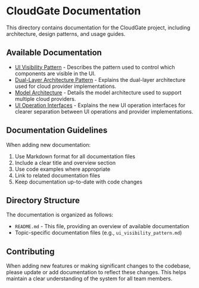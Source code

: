 # CloudGate Documentation

This directory contains documentation for the CloudGate project, including architecture, design patterns, and usage guides.

## Available Documentation

- [UI Visibility Pattern](ui_visibility_pattern.md) - Describes the pattern used to control which components are visible in the UI.
- [Dual-Layer Architecture Pattern](dual_layer_architecture.md) - Explains the dual-layer architecture used for cloud provider implementations.
- [Model Architecture](model_architecture.md) - Details the model architecture used to support multiple cloud providers.
- [UI Operation Interfaces](ui_operation_interfaces.md) - Explains the new UI operation interfaces for clearer separation between UI operations and provider implementations.

## Documentation Guidelines

When adding new documentation:

1. Use Markdown format for all documentation files
2. Include a clear title and overview section
3. Use code examples where appropriate
4. Link to related documentation files
5. Keep documentation up-to-date with code changes

## Directory Structure

The documentation is organized as follows:

- `README.md` - This file, providing an overview of available documentation
- Topic-specific documentation files (e.g., `ui_visibility_pattern.md`)

## Contributing

When adding new features or making significant changes to the codebase, please update or add documentation to reflect these changes. This helps maintain a clear understanding of the system for all team members. 